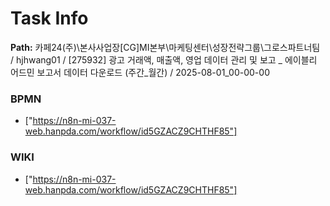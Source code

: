 # Task Info

**Path:** 카페24(주)\본사사업장\[CG]MI본부\마케팅센터\성장전략그룹\그로스파트너팀 / hjhwang01 / [275932] 광고 거래액, 매출액, 영업 데이터 관리 및 보고 _ 에이블리 어드민 보고서 데이터 다운로드 (주간_월간) / 2025-08-01_00-00-00

### BPMN
- ["https://n8n-mi-037-web.hanpda.com/workflow/id5GZACZ9CHTHF85"]

### WIKI
- ["https://n8n-mi-037-web.hanpda.com/workflow/id5GZACZ9CHTHF85"]

